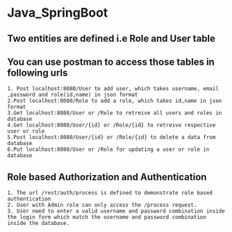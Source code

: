 # Java_SpringBoot
## Two entities are defined i.e Role and User table
    
## You can use postman to access those tables in following urls
    1. Post localhost:8080/User to add user, which takes username, email ,password and role(id,name) in json format
    2.Post localhost:8080/Role to add a role, which takes id,name in json format
    3.Get localhost:8080/User or /Role to retreive all users and roles in database
    4.Get localhost:8080/User/{id} or /Role/{id} to retreive respective user or role
    5.Post localhost:8080/User/{id} or /Role/{id} to delete a data from database
    6.Put localhost:8080/User or /Role for updating a user or role in database

## Role based Authorization and Authentication
    1. The url /rest/auth/process is defined to demonstrate role based authentication
    2. User with Admin role can only access the /process request.
    3. User need to enter a valid username and password combination inside the login form which match the username and password combination inside the database.
